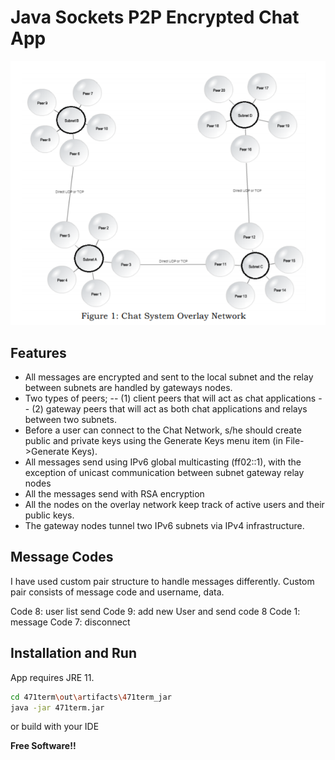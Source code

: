 # Java Sockets P2P Encrypted Chat App
![](https://raw.githubusercontent.com/karatayemre/readmeFiles/main/network.png)


## Features

- All messages are encrypted and sent to the local subnet and the relay between subnets are handled by gateways nodes. 
- Two types of peers; 
-- (1) client peers that will act as chat applications 
-- (2) gateway peers that will act as both chat applications and relays between two subnets.
- Before a user can connect to the Chat Network, s/he should create public and private keys using the Generate Keys menu item (in File->Generate Keys).
- All messages send using IPv6 global multicasting (ff02::1), with the exception of unicast communication between subnet gateway relay nodes
- All the messages send with RSA encryption
- All the nodes on the overlay network  keep track of active users and their public keys.
- The gateway nodes tunnel two IPv6 subnets via IPv4 infrastructure.

## Message Codes
I have used custom pair structure to handle messages differently.
Custom pair consists of message code and username, data.

Code 8: user list send
Code 9: add new User and send code 8
Code 1: message
Code 7: disconnect


## Installation and Run

App requires JRE 11.

```sh
cd 471term\out\artifacts\471term_jar
java -jar 471term.jar
```
or build with your IDE




**Free Software!!**
